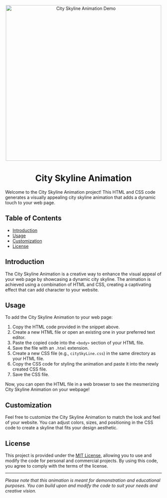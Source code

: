 <div align="center">
  <img src="demo.gif" alt="City Skyline Animation Demo" width="500" />
</div>

<h1 align="center">City Skyline Animation</h1>



Welcome to the City Skyline Animation project! This HTML and CSS code generates a visually appealing city skyline animation that adds a dynamic touch to your web page.

## Table of Contents

- [Introduction](#introduction)
- [Usage](#usage)
- [Customization](#customization)
- [License](#license)

## Introduction

The City Skyline Animation is a creative way to enhance the visual appeal of your web page by showcasing a dynamic city skyline. The animation is achieved using a combination of HTML and CSS, creating a captivating effect that can add character to your website.

## Usage

To add the City Skyline Animation to your web page:

1. Copy the HTML code provided in the snippet above.
2. Create a new HTML file or open an existing one in your preferred text editor.
3. Paste the copied code into the `<body>` section of your HTML file.
4. Save the file with an `.html` extension.
5. Create a new CSS file (e.g., `citySkyLine.css`) in the same directory as your HTML file.
6. Copy the CSS code for styling the animation and paste it into the newly created CSS file.
7. Save the CSS file.

Now, you can open the HTML file in a web browser to see the mesmerizing City Skyline Animation on your webpage!

## Customization

Feel free to customize the City Skyline Animation to match the look and feel of your website. You can adjust colors, sizes, and positioning in the CSS code to create a skyline that fits your design aesthetic.

## License

This project is provided under the [MIT License](LICENSE), allowing you to use and modify the code for personal and commercial projects. By using this code, you agree to comply with the terms of the license.

---

*Please note that this animation is meant for demonstration and educational purposes. You can build upon and modify the code to suit your needs and creative vision.*
